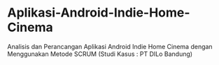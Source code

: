 # Aplikasi-Android-Indie-Home-Cinema
Analisis dan Perancangan Aplikasi Android Indie Home Cinema dengan Menggunakan Metode SCRUM (Studi Kasus : PT DILo Bandung)
